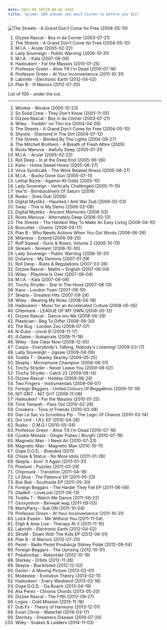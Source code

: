 ```yaml
---
date: 2021-04-10T19:08:01.439Z
title: "grime: 100 albums you must listen to before you die"
---
```

![The Streets - A Grand Don&#39;t Come for Free (2004-05-10)](http://coverartarchive.org/release/2e24044e-a62d-38cd-a81c-bb18568d69f7/16604406384-500.jpg "The Streets - A Grand Don't Come for Free (2004-05-10)")
<ol class="albums">
<li data-cover="http://coverartarchive.org/release/849f67a4-a3be-429d-b310-932e316faed4/15835064453-500.jpg" data-tags="grime" role="button">Dizzee Rascal - Boy in da Corner (2003-07-21)</li>
<li data-cover="http://coverartarchive.org/release/2e24044e-a62d-38cd-a81c-bb18568d69f7/16604406384-500.jpg" data-tags="hip-hop, hip hop" role="button">The Streets - A Grand Don't Come for Free (2004-05-10)</li>
<li data-cover="http://coverartarchive.org/release/c3d10658-391c-4444-baf5-e26492068f96/7478621989-500.jpg" data-tags="electronic, grime" role="button">M.I.A. - Arular (2005-02-22)</li>
<li data-cover="https://img.discogs.com/rcMtDNkNabZR75YH5Wb353o5whA=/fit-in/170x169/filters:strip_icc():format(jpeg):mode_rgb():quality(90)/discogs-images/R-4097804-1355150757-7253.jpeg.jpg" data-tags="grime" role="button">Lady Sovereign - Public Warning (2006-10-31)</li>
<li data-cover="https://via.placeholder.com/450" data-tags="electronic" role="button">M.I.A. - Kala (2007-08-08)</li>
<li data-cover="http://coverartarchive.org/release/e4fd4593-1cd3-49b6-988f-f58cf4f8c1ca/16501954698-500.jpg" data-tags="electronic, new rave, grime" role="button">Hadouken! - For the Masses (2010-01-25)</li>
<li data-cover="https://img.discogs.com/hCbKVGRZdsh5F7JWhTSmsm6HXMw=/fit-in/467x467/filters:strip_icc():format(jpeg):mode_rgb():quality(90)/discogs-images/R-2384588-1280918362.jpeg.jpg" data-tags="grime" role="button">Professor Green - Alive Till I'm Dead (2010-07-16)</li>
<li data-cover="https://img.discogs.com/yqF2UyXS_V-n_6IIZDSEwPMfSkA=/fit-in/600x586/filters:strip_icc():format(jpeg):mode_rgb():quality(90)/discogs-images/R-3379958-1558871673-1919.jpeg.jpg" data-tags="hip hop, rap, 10s, 2011 albums" role="button">Professor Green - At Your Inconvenience (2011-10-31)</li>
<li data-cover="http://coverartarchive.org/release/53ab0143-f891-4a38-99c8-53db5bfc4ce8/5892357054-500.jpg" data-tags="electronic" role="button">Labrinth - Electronic Earth (2012-04-02)</li>
<li data-cover="http://coverartarchive.org/release/ce2b9bf5-b2c4-49ca-92a9-6893a5693071/22574757218-500.jpg" data-tags="hip-hop" role="button">Plan B - Ill Manors (2012-07-20)</li>
</ol>
List of 100 - under the cut.
<!-- more -->

_________________

<ol class="albums">
<li data-cover="http://coverartarchive.org/release/21e96afb-4eae-4361-b97e-a54b7cf6f5ae/15552505323-500.jpg" data-tags="grime, 2step" role="button">
Wookie - Wookie (2000-10-23)
</li>
<li data-cover="https://img.discogs.com/QyJ0OwaSmTH13Y2dumeE6EM8OE0=/fit-in/300x212/filters:strip_icc():format(jpeg):mode_rgb():quality(90)/discogs-images/R-66646-001.jpg.jpg" data-tags="british, grime" role="button">
So Solid Crew - They Don't Know (2001-11-05)
</li>
<li data-cover="http://coverartarchive.org/release/849f67a4-a3be-429d-b310-932e316faed4/15835064453-500.jpg" data-tags="grime" role="button">
Dizzee Rascal - Boy in da Corner (2003-07-21)
</li>
<li data-cover="https://img.discogs.com/NZsH3zvLsi7jzFOsu3muFkOiZ84=/fit-in/400x400/filters:strip_icc():format(jpeg):mode_rgb():quality(90)/discogs-images/R-1241927-1456687694-2757.jpeg.jpg" data-tags="grime" role="button">
Wiley - Treddin' on Thin Ice (2004-04-26)
</li>
<li data-cover="http://coverartarchive.org/release/2e24044e-a62d-38cd-a81c-bb18568d69f7/16604406384-500.jpg" data-tags="hip-hop, hip hop" role="button">
The Streets - A Grand Don't Come for Free (2004-05-10)
</li>
<li data-cover="https://img.discogs.com/J1brb1A2NJvV2ouv73kk2Gqit_4=/fit-in/600x590/filters:strip_icc():format(jpeg):mode_rgb():quality(90)/discogs-images/R-835973-1510218037-4377.png.jpg" data-tags="grime" role="button">
Shystie - Diamond In The Dirt (2004-07-12)
</li>
<li data-cover="https://img.discogs.com/o010GUY6cAMdDeaBW41xmZT0apA=/fit-in/600x502/filters:strip_icc():format(jpeg):mode_rgb():quality(90)/discogs-images/R-866745-1167197361.jpeg.jpg" data-tags="grime, --britpop--, playlist m" role="button">
The Streets - Blinded By The Lights (2004-09-27)
</li>
<li data-cover="https://img.discogs.com/9EuHOm8ezDgLAggzPtvPhcAkLmU=/fit-in/600x525/filters:strip_icc():format(jpeg):mode_rgb():quality(90)/discogs-images/R-526381-1136455046.jpeg.jpg" data-tags="hip-hop" role="button">
The Mitchell Brothers - A Breath of Fresh Attire (2005)
</li>
<li data-cover="http://coverartarchive.org/release/a7a4036c-7b50-3fb9-9139-0c08ed283dbe/4524314703-500.jpg" data-tags="hip-hop" role="button">
Roots Manuva - Awfully Deep (2005-01-31)
</li>
<li data-cover="http://coverartarchive.org/release/c3d10658-391c-4444-baf5-e26492068f96/7478621989-500.jpg" data-tags="electronic, grime" role="button">
M.I.A. - Arular (2005-02-22)
</li>
<li data-cover="http://coverartarchive.org/release/4c9f034b-2af3-48bc-8518-ac0b13686d09/3703253463-500.jpg" data-tags="grime" role="button">
Roll Deep - In at the Deep End (2005-06-06)
</li>
<li data-cover="http://coverartarchive.org/release/a1c0ef14-a5d0-44fc-b8fb-6698d0c8133e/15330126310-500.jpg" data-tags="hiphop, hip hop, grime" role="button">
Kano - Home Sweet Home (2005-06-27)
</li>
<li data-cover="https://img.discogs.com/QjPJYfKMS5OuXVLFqW7kddlvFpI=/fit-in/500x490/filters:strip_icc():format(jpeg):mode_rgb():quality(90)/discogs-images/R-444052-1114256085.jpg.jpg" data-tags="grime, london dubstep" role="button">
Virus Syndicate - The Work Related Illness (2005-06-27)
</li>
<li data-cover="http://coverartarchive.org/release/31696c2a-fee0-45ac-a6ce-934e0117c298/19579923271-500.jpg" data-tags="british, grime, dance" role="button">
M.I.A. - Bucky Done Gun (2005-07-11)
</li>
<li data-cover="http://coverartarchive.org/release/0450057d-5438-41ce-9d43-1a6de4b2234e/21919251454-500.jpg" data-tags="grime" role="button">
Lethal Bizzle - Against All Oddz (2005-10)
</li>
<li data-cover="https://img.discogs.com/pUI_te1NTDMwYQ1i8k6G7NgSSjI=/fit-in/600x600/filters:strip_icc():format(jpeg):mode_rgb():quality(90)/discogs-images/R-557280-1348161919-8961.jpeg.jpg" data-tags="grime, hip hop" role="button">
Lady Sovereign - Vertically Challenged (2005-11-15)
</li>
<li data-cover="https://img.discogs.com/tCRLUvE1uVOUcaHMFAqAXCBLD20=/fit-in/600x600/filters:strip_icc():format(jpeg):mode_rgb():quality(90)/discogs-images/R-612245-1143201602.jpeg.jpg" data-tags="grime, dubstep, 2-step" role="button">
Vex'd - Bombardment Of Saturn (2006)
</li>
<li data-cover="https://img.discogs.com/w-9asZe9MjAt-Pvi5tcXppsj59s=/fit-in/600x600/filters:strip_icc():format(jpeg):mode_rgb():quality(90)/discogs-images/R-5820825-1588927605-3684.jpeg.jpg" data-tags="electronica, grime, dubstep, massive dubstep" role="button">
Rusko - Snes Dub (2006)
</li>
<li data-cover="https://img.discogs.com/Gh6fOh2u_NUPeCdLKeEonmzKNn8=/fit-in/600x600/filters:strip_icc():format(jpeg):mode_rgb():quality(90)/discogs-images/R-619088-1148048415.jpeg.jpg" data-tags="electronica, grime, dubstep" role="button">
Digital Mystikz - Haunted / Anti War Dub (2006-02-03)
</li>
<li data-cover="http://coverartarchive.org/release/f2e854c8-593f-4d78-bfdf-e82b10763cb9/20541752674-500.jpg" data-tags="grime" role="button">
Sway - This Is My Demo (2006-02-06)
</li>
<li data-cover="https://img.discogs.com/DtxwXUEdQP2Kcssy9qdIt3TrNq8=/fit-in/600x600/filters:strip_icc():format(jpeg):mode_rgb():quality(90)/discogs-images/R-655496-1456702178-6610.jpeg.jpg" data-tags="electronica, grime, dubstep" role="button">
Digital Mystikz - Ancient Memories (2006-03)
</li>
<li data-cover="http://coverartarchive.org/release/8a690df6-1ee2-4023-99aa-4b3b7902f0fe/13786115983-500.jpg" data-tags="hip-hop" role="button">
Roots Manuva - Alternately Deep (2006-03-13)
</li>
<li data-cover="http://coverartarchive.org/release/cc491072-7ed0-40c1-a36b-4499e86de2b5/10795881747-500.jpg" data-tags="hip-hop, hip hop, rap, the streets" role="button">
The Streets - The Hardest Way To Make An Easy Living (2006-04-10)
</li>
<li data-cover="http://coverartarchive.org/release/07faab6b-5555-4372-8b0f-b2d36e9d08ff/15463158371-500.jpg" data-tags="dubstep" role="button">
Boxcutter - Oneiric (2006-04-17)
</li>
<li data-cover="http://coverartarchive.org/release/a401cc7c-f95c-44c1-8327-96f72e5e86c0/2249941963-500.jpg" data-tags="british, grime, plan b" role="button">
Plan B - Who Needs Actions When You Got Words (2006-06-26)
</li>
<li data-cover="http://coverartarchive.org/release/33048f35-f93b-486a-b34b-0c64771964e9/1493051070-500.jpg" data-tags="dubstep" role="button">
Milanese - Extend (2006-09-25)
</li>
<li data-cover="https://img.discogs.com/T9tQBw8t3_RxwmtcBCXJttMcxkE=/fit-in/317x320/filters:strip_icc():format(jpeg):mode_rgb():quality(90)/discogs-images/R-2858782-1317932097.jpeg.jpg" data-tags="grime" role="button">
Ruff Sqwad - Guns & Roses, Volume 2 (2006-10-13)
</li>
<li data-cover="http://coverartarchive.org/release/1900b835-1776-4223-bd85-8248f7cb0acd/5069235004-500.jpg" data-tags="dubstep" role="button">
Skream - Skream! (2006-10-30)
</li>
<li data-cover="https://img.discogs.com/rcMtDNkNabZR75YH5Wb353o5whA=/fit-in/170x169/filters:strip_icc():format(jpeg):mode_rgb():quality(90)/discogs-images/R-4097804-1355150757-7253.jpeg.jpg" data-tags="grime" role="button">
Lady Sovereign - Public Warning (2006-10-31)
</li>
<li data-cover="http://coverartarchive.org/release/adcf7b48-086e-48ee-b420-1001f88d672f/8094882507-500.jpg" data-tags="dubstep" role="button">
Distance - My Demons (2007-01-29)
</li>
<li data-cover="https://img.discogs.com/0mX9-vPv83k-SB4CYkxnqyOmjZ0=/fit-in/600x600/filters:strip_icc():format(jpeg):mode_rgb():quality(90)/discogs-images/R-1349014-1211757466.jpeg.jpg" data-tags="grime" role="button">
Roll Deep - Rules & Regulations (2007-03-26)
</li>
<li data-cover="http://coverartarchive.org/release/acb04491-1c48-340e-90a2-cbfa08c44dae/24407086873-500.jpg" data-tags="grime" role="button">
Dizzee Rascal - Maths + English (2007-06-04)
</li>
<li data-cover="http://coverartarchive.org/release/b3dd3103-aecf-45f9-a9d4-3d233d9924c9/4802749439-500.jpg" data-tags="grime, hip-hop" role="button">
Wiley - Playtime Is Over (2007-06-04)
</li>
<li data-cover="https://via.placeholder.com/450" data-tags="electronic" role="button">
M.I.A. - Kala (2007-08-08)
</li>
<li data-cover="https://img.discogs.com/bp1i9qCBCjb_yb7ZBy-Bs4FqPaQ=/fit-in/600x596/filters:strip_icc():format(jpeg):mode_rgb():quality(90)/discogs-images/R-1979194-1511357842-5936.jpeg.jpg" data-tags="grime" role="button">
Tinchy Stryder - Star In The Hood (2007-08-13)
</li>
<li data-cover="https://img.discogs.com/46dad272331b770e45c28eea695bf30f59a15b86/images/spacer.gif" data-tags="hip-hop, rap, grime, italo-disco" role="button">
Kano - London Town (2007-09-10)
</li>
<li data-cover="http://coverartarchive.org/release/8b57914a-c30c-49d9-9453-76a325aff1fe/16155748642-500.jpg" data-tags="grime" role="button">
Skepta - Greatest Hits (2007-09-24)
</li>
<li data-cover="https://img.discogs.com/RT8njCQclfaBPz8y1F9pKEG_o7U=/fit-in/600x602/filters:strip_icc():format(jpeg):mode_rgb():quality(90)/discogs-images/R-9263027-1477992910-2819.jpeg.jpg" data-tags="hip hop, pop, dance, house" role="button">
Wiley - Wearing My Rolex (2008-04-18)
</li>
<li data-cover="https://img.discogs.com/Okdmgf9xSUO6bkQs55LlEhKflxs=/fit-in/600x600/filters:strip_icc():format(jpeg):mode_rgb():quality(90)/discogs-images/R-13611821-1557501177-3733.jpeg.jpg" data-tags="new rave, electronic" role="button">
Hadouken! - Music for an Accelerated Culture (2008-05-05)
</li>
<li data-cover="https://img.discogs.com/46dad272331b770e45c28eea695bf30f59a15b86/images/spacer.gif" data-tags="grime" role="button">
Chipmunk - LEAGUE OF MY OWN (2008-05-12)
</li>
<li data-cover="https://img.discogs.com/tjvvl3hrTlBC_9vhHLp02H8JPLI=/fit-in/600x513/filters:strip_icc():format(jpeg):mode_rgb():quality(90)/discogs-images/R-153606-1519091917-8565.jpeg.jpg" data-tags="hip-hop, hip hop, grime, where are my headphones, where is my bong, weightlifting music, beats for days" role="button">
Dizzee Rascal - Dance wiv Me (2008-06-29)
</li>
<li data-cover="http://coverartarchive.org/release/8fbf22dc-2393-405b-a6d1-71a7e87cfd08/10704784319-500.jpg" data-tags="dubstep, grime" role="button">
Plastician - Beg To Differ (2008-06-30)
</li>
<li data-cover="https://via.placeholder.com/450" data-tags="dubstep" role="button">
The Bug - London Zoo (2008-07-07)
</li>
<li data-cover="http://coverartarchive.org/release/d0acb0cf-4184-4739-ac2c-227692711fd8/7696262161-500.jpg" data-tags="rap" role="button">
N-Dubz - Uncle B (2008-11-17)
</li>
<li data-cover="https://img.discogs.com/qnoWKaIsRkNoxmBocjRUXNBw-LA=/fit-in/336x336/filters:strip_icc():format(jpeg):mode_rgb():quality(90)/discogs-images/R-1579040-1229827507.jpeg.jpg" data-tags="dubstep" role="button">
ill.Gates - Autopirate (2008-11-19)
</li>
<li data-cover="http://coverartarchive.org/release/09d214ff-df3b-4b8e-9317-0683247eaa2c/8042724648-500.jpg" data-tags="hip-hop, british, rap, grime, 00s, uk rap, general pop vocal, good in 2008, non-american rap" role="button">
Wiley - See Clear Now (2008-12-05)
</li>
<li data-cover="https://img.discogs.com/6V098JJ3HuTkWw3AVCUup4F-sm0=/fit-in/455x455/filters:strip_icc():format(jpeg):mode_rgb():quality(90)/discogs-images/R-2601963-1323991181.jpeg.jpg" data-tags="dubstep" role="button">
Caspa - Everybody's Talking, Nobody's Listening! (2009-03-17)
</li>
<li data-cover="https://img.discogs.com/hr7mBEAV5REhgnJVgp1_iodL6mc=/fit-in/600x602/filters:strip_icc():format(jpeg):mode_rgb():quality(90)/discogs-images/R-1727158-1489626590-4704.jpeg.jpg" data-tags="grime" role="button">
Lady Sovereign - Jigsaw (2009-04-06)
</li>
<li data-cover="http://coverartarchive.org/release/e256dde8-c55d-4e01-9351-1226aa99c046/23058852804-500.jpg" data-tags="hip hop, grime, dubstep, dancehall, raggacore, uk garage, ragga jungle, 1965 records" role="button">
Toddla T - Skanky Skanky (2009-05-25)
</li>
<li data-cover="http://coverartarchive.org/release/a2cd277f-7b8f-4e89-821a-3fe19144665c/15824350354-500.jpg" data-tags="grime" role="button">
Skepta - Microphone Champion (2009-06-01)
</li>
<li data-cover="https://img.discogs.com/6QRVIRm72owRl_s2CVPwahjW4RQ=/fit-in/600x521/filters:strip_icc():format(jpeg):mode_rgb():quality(90)/discogs-images/R-1988390-1536214214-4080.jpeg.jpg" data-tags="hip-hop, hip hop, grime" role="button">
Tinchy Stryder - Never Leave You (2009-08-02)
</li>
<li data-cover="http://coverartarchive.org/release/6b9798de-6288-4b51-87bb-de0bcc51e2d4/24711110047-500.jpg" data-tags="trance, hip hop, pop, dance, house, tinchy stryder" role="button">
Tinchy Stryder - Catch 22 (2009-08-14)
</li>
<li data-cover="http://coverartarchive.org/release/91896471-fa41-4c72-b23d-2ac4b835b3a3/5145533295-500.jpg" data-tags="hip-hop, grime" role="button">
Dizzee Rascal - Holiday (2009-08-24)
</li>
<li data-cover="http://coverartarchive.org/release/879582fd-f05f-4780-a461-cc20ada5297b/18801143490-500.jpg" data-tags="experimental, 2009 wowish, grime, dubstep, idm, breaks, axyetb, larger than just music, dirty synths" role="button">
Two Fingers - Instrumentals (2009-09-07)
</li>
<li data-cover="http://coverartarchive.org/release/06934d04-5e29-4241-85fb-3d52bb8cda14/4428844865-500.jpg" data-tags="grime" role="button">
Foreign Beggars - United Colours Of Beggattron (2009-10-19)
</li>
<li data-cover="https://img.discogs.com/cfc9e7fd50d7c9c08931869b95f6849a01d0635d/images/spacer.gif" data-tags="dubstep" role="button">
NiT GRiT - NiT GriT (2009-11-06)
</li>
<li data-cover="http://coverartarchive.org/release/e4fd4593-1cd3-49b6-988f-f58cf4f8c1ca/16501954698-500.jpg" data-tags="electronic, new rave, grime" role="button">
Hadouken! - For the Masses (2010-01-25)
</li>
<li data-cover="http://coverartarchive.org/release/19787847-8a70-42f4-bd4c-ff6f751fe49b/23462599955-500.jpg" data-tags="pass out" role="button">
Tinie Tempah - Pass Out (2010-02-28)
</li>
<li data-cover="https://img.discogs.com/IovNwfc4CGtsm-9jYvQ4Q8VS9k8=/fit-in/600x600/filters:strip_icc():format(jpeg):mode_rgb():quality(90)/discogs-images/R-2167401-1555269607-6014.jpeg.jpg" data-tags="electronic, dance" role="button">
Crookers - Tons of Friends (2010-03-08)
</li>
<li data-cover="http://coverartarchive.org/release/317e339d-27b0-4ab5-8ba8-e660272b24d8/24185793385-500.jpg" data-tags="hip-hop" role="button">
Dan Le Sac vs Scroobius Pip - The Logic Of Chance (2010-03-14)
</li>
<li data-cover="https://img.discogs.com/-3KuZfYZ8jPOnqjSARFtlxsBl_U=/fit-in/600x600/filters:strip_icc():format(jpeg):mode_rgb():quality(90)/discogs-images/R-2244362-1286153740.jpeg.jpg" data-tags="grime, electro, techno, house" role="button">
Girl Unit - I.R.L EP (2010-04-26)
</li>
<li data-cover="http://coverartarchive.org/release/c0254828-029b-4006-8a14-8464b09cbc40/14987408388-500.jpg" data-tags="dubstep" role="button">
Rusko - O.M.G.! (2010-05-04)
</li>
<li data-cover="https://img.discogs.com/hCbKVGRZdsh5F7JWhTSmsm6HXMw=/fit-in/467x467/filters:strip_icc():format(jpeg):mode_rgb():quality(90)/discogs-images/R-2384588-1280918362.jpeg.jpg" data-tags="grime" role="button">
Professor Green - Alive Till I'm Dead (2010-07-16)
</li>
<li data-cover="http://coverartarchive.org/release/7e3e1ef3-66bb-4b51-895c-369e8040f34c/18392492549-500.jpg" data-tags="grime, dubstep" role="button">
Cookie Monsta - Ginger Pubes / Blurgh! (2010-07-19)
</li>
<li data-cover="https://img.discogs.com/tK9Dp-wPpngCsGiwP_51F2h3apM=/fit-in/600x592/filters:strip_icc():format(jpeg):mode_rgb():quality(90)/discogs-images/R-6290784-1415834515-1744.jpeg.jpg" data-tags="dubstep" role="button">
Magnetic Man - I Need Air (2010-07-23)
</li>
<li data-cover="http://coverartarchive.org/release/0ff3c020-7240-463b-875e-9565e15980bd/1291725158-500.jpg" data-tags="dubstep" role="button">
Magnetic Man - Magnetic Man (2010-10-11)
</li>
<li data-cover="http://coverartarchive.org/release/a898fc95-ac78-4aef-87d7-d77960f58676/6410178559-500.jpg" data-tags="hip hop, grime" role="button">
Dope D.O.D. - Branded (2011)
</li>
<li data-cover="https://img.discogs.com/sVNmw-zFlPY39DEorIjqZUTJpDY=/fit-in/500x297/filters:strip_icc():format(jpeg):mode_rgb():quality(90)/discogs-images/R-2713155-1297691471.jpeg.jpg" data-tags="drum and bass" role="button">
Chase & Status - No More Idols (2011-01-28)
</li>
<li data-cover="http://coverartarchive.org/release/41f32230-6f96-4921-967f-75ad23f8c8bd/13535369853-500.jpg" data-tags="hip-hop, grime, uk hip-hop" role="button">
Skepta - Doin' It Again (2011-01-31)
</li>
<li data-cover="https://img.discogs.com/JTkg5V1MIffudh3Tr5JZMb7VUPU=/fit-in/600x600/filters:strip_icc():format(jpeg):mode_rgb():quality(90)/discogs-images/R-2865082-1304627317.jpeg.jpg" data-tags="experimental, grime, house, uk garage, new beat" role="button">
Pixelord - Puzzles (2011-03-29)
</li>
<li data-cover="https://img.discogs.com/vbXG8KW9Uj4xlxZWoVtyMdE46l4=/fit-in/600x600/filters:strip_icc():format(jpeg):mode_rgb():quality(90)/discogs-images/R-2838958-1365441229-7236.jpeg.jpg" data-tags="grime" role="button">
Chipmunk - Transition (2011-04-18)
</li>
<li data-cover="https://img.discogs.com/0D5OmIEyQcoxMJsO9f6j0AsmMic=/fit-in/333x333/filters:strip_icc():format(jpeg):mode_rgb():quality(90)/discogs-images/R-2892504-1305997910.jpeg.jpg" data-tags="grime, bass, uk funky" role="button">
Lil Silva - The Patience EP (2011-05-23)
</li>
<li data-cover="http://coverartarchive.org/release/b68b43c4-8a46-4aae-9861-b1811d977130/26947273952-500.jpg" data-tags="grime, techno, acid house, night slugs" role="button">
Bok Bok - Southside EP (2011-05-30)
</li>
<li data-cover="http://coverartarchive.org/release/f833dadc-3151-4000-8e19-e8cbea8aaad4/2877625885-500.jpg" data-tags="grime, dubstep" role="button">
Foreign Beggars - The Harder They Fall EP (2011-06-06)
</li>
<li data-cover="http://coverartarchive.org/release/23f14cf9-74c0-45d9-ad20-507d6af44903/3414834359-500.jpg" data-tags="grime, dubstep" role="button">
Gladkill - LoveLost (2011-06-13)
</li>
<li data-cover="https://img.discogs.com/KSnYgTWsrH16Ss79e1CER5M5-5M=/fit-in/600x600/filters:strip_icc():format(jpeg):mode_rgb():quality(90)/discogs-images/R-2994118-1310859620.jpeg.jpg" data-tags="dancehall" role="button">
Toddla T - Watch Me Dance (2011-08-22)
</li>
<li data-cover="http://coverartarchive.org/release/373ad88b-3eb7-42dc-ae11-77dd3b6dcb54/2267680912-500.jpg" data-tags="grime, vagabund, miron,  album,  digipak, nmdc" role="button">
Oxxxymiron - Вечный жид (2011-09-03)
</li>
<li data-cover="https://img.discogs.com/DjNfKGcZkTWvM2QMysixfCnunQQ=/fit-in/500x500/filters:strip_icc():format(jpeg):mode_rgb():quality(90)/discogs-images/R-3426067-1329927822.jpeg.jpg" data-tags="downtempo, grime, dubstep, techno, glitch" role="button">
MartyParty - Sub ON (2011-10-04)
</li>
<li data-cover="https://img.discogs.com/yqF2UyXS_V-n_6IIZDSEwPMfSkA=/fit-in/600x586/filters:strip_icc():format(jpeg):mode_rgb():quality(90)/discogs-images/R-3379958-1558871673-1919.jpeg.jpg" data-tags="hip hop, rap, 10s, 2011 albums" role="button">
Professor Green - At Your Inconvenience (2011-10-31)
</li>
<li data-cover="https://img.discogs.com/JWiFchXv0Hzr8RWugluhNau24Dg=/fit-in/600x595/filters:strip_icc():format(jpeg):mode_rgb():quality(90)/discogs-images/R-10750666-1503646950-6202.jpeg.jpg" data-tags="hip-hop, pop, british, rap, grime, rnb" role="button">
Loick Essien - Me Without You (2011-11-04)
</li>
<li data-cover="https://img.discogs.com/UfGFO0JOi8gIW2CPvOUcBgwIvt4=/fit-in/453x400/filters:strip_icc():format(jpeg):mode_rgb():quality(90)/discogs-images/R-3274793-1323464129.jpeg.jpg" data-tags="hip hop, grime, alternative hip-hop" role="button">
Eligh & Amp Live - Therapy At 3 (2011-11-15)
</li>
<li data-cover="http://coverartarchive.org/release/53ab0143-f891-4a38-99c8-53db5bfc4ce8/5892357054-500.jpg" data-tags="electronic" role="button">
Labrinth - Electronic Earth (2012-04-02)
</li>
<li data-cover="http://coverartarchive.org/release/4fdb0cf8-46aa-4bc7-a18d-05ede27c4c8a/15539361464-500.jpg" data-tags="grime, dubstep" role="button">
SKisM - Down With The Kids EP (2012-06-01)
</li>
<li data-cover="http://coverartarchive.org/release/ce2b9bf5-b2c4-49ca-92a9-6893a5693071/22574757218-500.jpg" data-tags="hip-hop" role="button">
Plan B - Ill Manors (2012-07-20)
</li>
<li data-cover="http://coverartarchive.org/release/acc6da8d-7922-4800-9db0-f1bbba825d24/2944544209-500.jpg" data-tags="electronic, grime, dubstep, polska" role="button">
Pezet - Radio Pezet Produkcja Sidney Polak (2012-09-04)
</li>
<li data-cover="http://coverartarchive.org/release/496b9cfe-4521-4da8-aca7-30463263e3c5/6243503281-500.jpg" data-tags="hip-hop, grime, dubstep, electro house" role="button">
Foreign Beggars - The Uprising (2012-10-01)
</li>
<li data-cover="https://img.discogs.com/Vxks8A1pMMvFAU7_51EFSWFwbDg=/fit-in/500x500/filters:strip_icc():format(jpeg):mode_rgb():quality(90)/discogs-images/R-4008616-1352148586-2255.jpeg.jpg" data-tags="rap, grime, dubstep, polish" role="button">
Pokahontaz - Rekontakt (2012-10-19)
</li>
<li data-cover="http://coverartarchive.org/release/694eceaa-0f11-4de8-8e7c-0ba697f47844/3784642561-500.jpg" data-tags="hip hop, grime, dubstep, electro, bass music" role="button">
Starkey - Orbits (2012-11-26)
</li>
<li data-cover="http://coverartarchive.org/release/8f9ad72e-3816-425a-9288-48a769c436ea/2962764001-500.jpg" data-tags="grime, uk hip-hop, uk garage" role="button">
Skepta - Blacklisted (2012-12-02)
</li>
<li data-cover="https://img.discogs.com/2gdJ9XzYdYKhqc2RuVV44z_vgNY=/fit-in/428x400/filters:strip_icc():format(jpeg):mode_rgb():quality(90)/discogs-images/R-4289468-1360810919-1153.jpeg.jpg" data-tags="grime" role="button">
Devlin - A Moving Picture (2013-02-01)
</li>
<li data-cover="http://coverartarchive.org/release/87e1d9bd-a13b-4ff3-9964-cfd4e5ae2ffe/6892823160-500.jpg" data-tags="dubstep" role="button">
Modestep - Evolution Theory (2013-02-11)
</li>
<li data-cover="http://coverartarchive.org/release/b5faa285-8ca0-4d2e-bb1f-471dcef00db5/3790506518-500.jpg" data-tags="new rave, dubstep" role="button">
Hadouken! - Every Weekend (2013-03-18)
</li>
<li data-cover="http://coverartarchive.org/release/e4c9a16e-cadf-44b1-9943-b67e518ebb0d/6410195934-500.jpg" data-tags="hip hop, grime, dubstep" role="button">
Dope D.O.D. - Da Roach (2013-04-19)
</li>
<li data-cover="http://coverartarchive.org/release/42464fa2-63bb-41d0-b11a-35f73e61b888/6384485068-500.jpg" data-tags="grime, drum and bass" role="button">
Alix Perez - Chroma Chords (2013-05-20)
</li>
<li data-cover="http://coverartarchive.org/release/dedea8ba-f268-471c-a59c-01527640a603/21163578949-500.jpg" data-tags="grime, uk hip-hop" role="button">
Dizzee Rascal - The Fifth (2013-09-27)
</li>
<li data-cover="http://coverartarchive.org/release/bda704e4-9a05-4c2a-b055-e70b31e0d9ac/5766166401-500.jpg" data-tags="experimental, grime, dubstep, bass, 10s, 2013 wowish" role="button">
Logos - Cold Mission (2013-11-18)
</li>
<li data-cover="http://coverartarchive.org/release/5c6efe3a-5799-4845-aed6-4b1ae06658c2/6224713786-500.jpg" data-tags="hip hop, grime, dubstep, drum and bass, uk bass, dub fx, dubfx, pledge, s: drum and bass" role="button">
Dub Fx - Theory of Harmony (2013-12-01)
</li>
<li data-cover="http://coverartarchive.org/release/cd8bbddd-7b5a-477d-8b65-b490f2cb6558/6937036392-500.jpg" data-tags="grime, 2014: eps" role="button">
Evian Christ - Waterfall (2014-03-17)
</li>
<li data-cover="https://img.discogs.com/QIC5dSYO-IkniMg38bBHTT9BoSM=/fit-in/280x280/filters:strip_icc():format(jpeg):mode_rgb():quality(90)/discogs-images/R-7205493-1436123334-2227.jpeg.jpg" data-tags="hip hop, grime, british hip hop, english hip hop" role="button">
Stormzy - Dreamers Disease (2014-07-20)
</li>
<li data-cover="http://coverartarchive.org/release/5df9dd60-db2b-4da2-ba74-92a3727d593b/8723034678-500.jpg" data-tags="hip-hop, grime" role="button">
Wiley - Snakes & Ladders (2014-11-03)
</li>
</ol>
